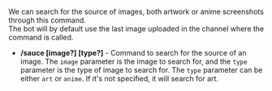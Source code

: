 We can search for the source of images, both artwork or anime screenshots through this command.  
The bot will by default use the last image uploaded in the channel where the command is called.

- **/sauce [image?] [type?]** - Command to search for the source of an image. The `image` parameter is the image to search for, and the `type` parameter is the type of image to search for. The `type` parameter can be either `art` or `anime`. If it's not specified, it will search for art.